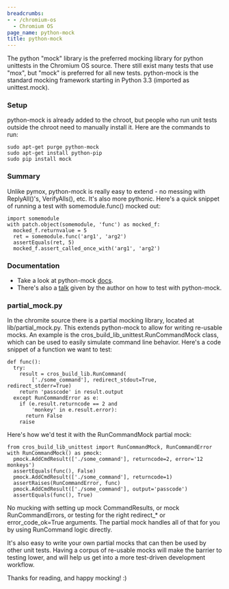 ```yaml
---
breadcrumbs:
- - /chromium-os
  - Chromium OS
page_name: python-mock
title: python-mock
---
```


The python "mock" library is the preferred mocking library for python unittests
in the Chromium OS source. There still exist many tests that use "mox", but
"mock" is preferred for all new tests. python-mock is the standard mocking
framework starting in Python 3.3 (imported as unittest.mock).

### Setup

python-mock is already added to the chroot, but people who run unit tests
outside the chroot need to manually install it. Here are the commands to run:

```none
sudo apt-get purge python-mock
sudo apt-get install python-pip
sudo pip install mock
```

### Summary

Unlike pymox, python-mock is really easy to extend - no messing with
ReplyAll()'s, VerifyAlls(), etc. It's also more pythonic. Here's a quick snippet
of running a test with somemodule.func() mocked out:

```none
import somemodule
with patch.object(somemodule, 'func') as mocked_f:
  mocked_f.returnvalue = 5
  ret = somemodule.func('arg1', 'arg2')
  assertEquals(ret, 5)
  mocked_f.assert_called_once_with('arg1', 'arg2')
```

### Documentation

*   Take a look at python-mock
            [docs](http://www.voidspace.org.uk/python/mock/).
*   There's also a
            [talk](http://pyvideo.org/video/392/pycon-2011--testing-with-mock)
            given by the author on how to test with python-mock.

### partial_mock.py

In the chromite source there is a partial mocking library, located at
lib/partial_mock.py. This extends python-mock to allow for writing re-usable
mocks. An example is the cros_build_lib_unittest.RunCommandMock class, which can
be used to easily simulate command line behavior. Here's a code snippet of a
function we want to test:

```none
def func():
  try:
    result = cros_build_lib.RunCommand(
        ['./some_command'], redirect_stdout=True, redirect_stderr=True)
    return 'passcode' in result.output
  except RunCommandError as e:
    if (e.result.returncode == 2 and 
        'monkey' in e.result.error):
      return False
    raise
```

Here's how we'd test it with the RunCommandMock partial mock:

```none
from cros_build_lib_unittest import RunCommandMock, RunCommandError
with RunCommandMock() as pmock:
  pmock.AddCmdResult(['./some_command'], returncode=2, error='12 monkeys')
  assertEquals(func(), False)
  pmock.AddCmdResult(['./some_command'], returncode=1)
  assertRaises(RunCommandError, func)
  pmock.AddCmdResult(['./some_command'], output='passcode')
  assertEquals(func(), True)
```

No mucking with setting up mock CommandResults, or mock RunCommandErrors, or
testing for the right redirect_\* or error_code_ok=True arguments. The partial
mock handles all of that for you by using RunCommand logic directly.

It's also easy to write your own partial mocks that can then be used by other
unit tests. Having a corpus of re-usable mocks will make the barrier to testing
lower, and will help us get into a more test-driven development workflow.

Thanks for reading, and happy mocking! :)